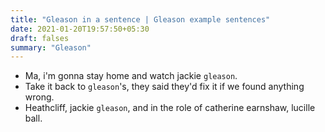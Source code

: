 ```yaml
---
title: "Gleason in a sentence | Gleason example sentences"
date: 2021-01-20T19:57:50+05:30
draft: falses
summary: "Gleason"
---
```

- Ma, i'm gonna stay home and watch jackie `gleason`.
- Take it back to `gleason`'s, they said they'd fix it if we found anything wrong.
- Heathcliff, jackie `gleason`, and in the role of catherine earnshaw, lucille ball.
                 
